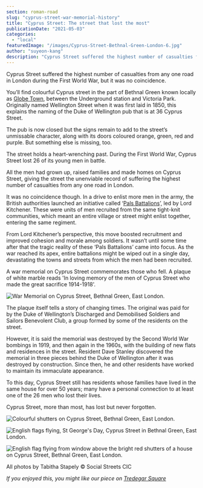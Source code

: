 ```yaml
---
section: roman-road
slug: "cyprus-street-war-memorial-history"
title: "Cyprus Street: The street that lost the most"
publicationDate: "2021-05-03"
categories: 
  - "local"
featuredImage: "/images/Cyprus-Street-Bethnal-Green-London-6.jpg"
author: "suyeon-kang"
description: "Cyprus Street suffered the highest number of casualties from any one road in London during the Great War, but it was no coincidence."
---
```


Cyprus Street suffered the highest number of casualties from any one road in London during the First World War, but it was no coincidence.

You’ll find colourful Cyprus street in the part of Bethnal Green known locally as [Globe Town](https://romanroadlondon.com/globe-town-area-guide/), between the Underground station and Victoria Park. Originally named Wellington Street when it was first laid in 1850, this explains the naming of the Duke of Wellington pub that is at 36 Cyprus Street. 

The pub is now closed but the signs remain to add to the street’s unmissable character, along with its doors coloured orange, green, red and purple. But something else is missing, too. 

The street holds a heart-wrenching past. During the First World War, Cyprus Street lost 26 of its young men in battle. 

All the men had grown up, raised families and made homes on Cyprus Street, giving the street the unenviable record of suffering the highest number of casualties from any one road in London.

It was no coincidence though. In a drive to enlist more men in the army, the British authorities launched an initiative called ‘[Pals Battalions](https://www.theguardian.com/commentisfree/2016/jun/30/the-guardian-view-on-the-somme-centenary-rest-in-peace)’, led by Lord Kitchener. These were units of men recruited from the same tight-knit communities, which meant an entire village or street might enlist together, entering the same regiment. 

From Lord Kitchener’s perspective, this move boosted recruitment and improved cohesion and morale among soldiers. It wasn’t until some time after that the tragic reality of these ‘Pals Battalions’ came into focus. As the war reached its apex, entire battalions might be wiped out in a single day, devastating the towns and streets from which the men had been recruited.

A war memorial on Cyprus Street commemorates those who fell. A plaque of white marble reads 'In loving memory of the men of Cyprus Street who made the great sacrifice 1914-1918'. 

![War Memorial on Cyprus Street, Bethnal Green, East London.](/images/Cyprus-Street-Bethnal-Green-London-5-1024x683.jpg)

The plaque itself tells a story of changing times. The original was paid for by the Duke of Wellington’s Discharged and Demobilised Soldiers and Sailors Benevolent Club, a group formed by some of the residents on the street. 

However, it is said the memorial was destroyed by the Second World War bombings in 1919, and then again in the 1960s, with the building of new flats and residences in the street. Resident Dave Stanley discovered the memorial in three pieces behind the Duke of Wellington after it was destroyed by construction. Since then, he and other residents have worked to maintain its immaculate appearance. 

To this day, Cyprus Street still has residents whose families have lived in the same house for over 50 years; many have a personal connection to at least one of the 26 men who lost their lives. 

Cyprus Street, more than most, has lost but never forgotten.

![Colourful shutters on Cyprus Street, Bethnal Green, East London.](/images/Cyprus-Street-Bethnal-Green-London-8-1024x683.jpg)

![English flags flying, St George's Day, Cyprus Street in Bethnal Green, East London.](/images/Cyprus-Street-Bethnal-Green-London-3-1024x683.jpg)

![English flag flying from window above the bright red shutters of a house on Cyprus Street, Bethnal Green, East London.](/images/Cyprus-Street-Bethnal-Green-London-2-1024x683.jpg)

All photos by Tabitha Stapely © Social Streets CIC

_If you enjoyed this, you might like our piece on [Tredegar Square](https://romanroadlondon.com/history-tredegar-square-mile-end/)_
